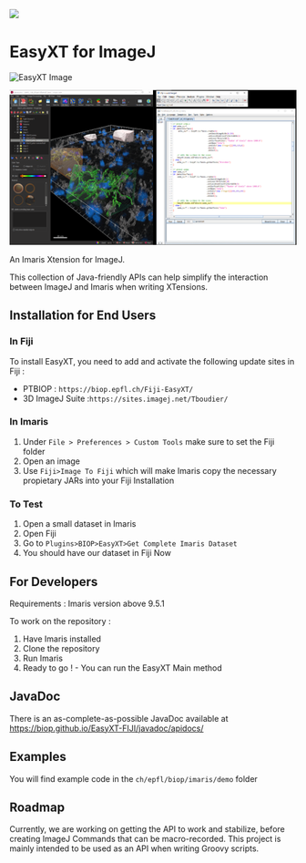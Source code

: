 [![](https://github.com/BIOP/EasyXT-FIJI/actions/workflows/build-main.yml/badge.svg)](https://github.com/BIOP/EasyXT-FIJI/actions/workflows/build-main.yml)

# EasyXT for ImageJ

![EasyXT Image](https://raw.githubusercontent.com/lacan/EasyXT/master/EasyXT-Logo.jpg)

![ScreenShot](https://raw.githubusercontent.com/BIOP/EasyXT-FIJI/master/images/screenshot.png)

An Imaris Xtension for ImageJ. 

This collection of Java-friendly APIs can help simplify the interaction between ImageJ and Imaris when writing XTensions.

## Installation for End Users

### In Fiji
To install EasyXT, you need to add and activate the following update sites in Fiji :
- PTBIOP : `https://biop.epfl.ch/Fiji-EasyXT/` 
- 3D ImageJ Suite :`https://sites.imagej.net/Tboudier/`

### In Imaris
1. Under `File > Preferences > Custom Tools` make sure to set the Fiji folder
2. Open an image
3. Use `Fiji>Image To Fiji` which will make Imaris copy the necessary propietary JARs into your Fiji Installation

### To Test
1. Open a small dataset in Imaris
2. Open Fiji
3. Go to `Plugins>BIOP>EasyXT>Get Complete Imaris Dataset`
4. You should have our dataset in Fiji Now

## For Developers
Requirements : Imaris version above 9.5.1 

To work on the repository : 
1. Have Imaris installed 
2. Clone the repository
4. Run Imaris
5. Ready to go ! - You can run the EasyXT Main method

## JavaDoc
There is an as-complete-as-possible JavaDoc available at
https://biop.github.io/EasyXT-FIJI/javadoc/apidocs/

## Examples

You will find example code in the `ch/epfl/biop/imaris/demo` folder

## Roadmap
Currently, we are working on getting the API to work and stabilize, before creating ImageJ Commands that can be macro-recorded. This project is mainly intended to be used as an API when writing Groovy scripts. 
